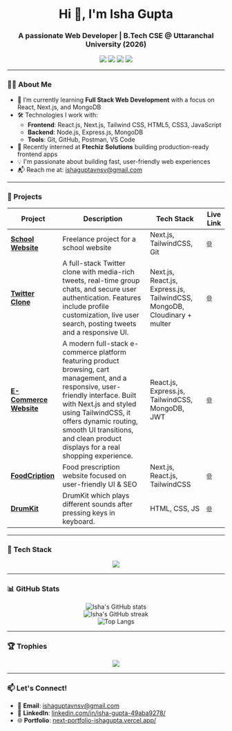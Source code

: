 <h1 align="center">Hi 👋, I'm Isha Gupta</h1>
<h3 align="center">A passionate Web Developer | B.Tech CSE @ Uttaranchal University (2026)</h3>

<p align="center">
  <a href="https://github.com/isha-gupta01"><img src="https://img.shields.io/github/followers/yash-rajvanshi?label=Follow&style=social"></a>
  <a href="https://www.linkedin.com/in/isha-gupta-49aba9278/"><img src="https://img.shields.io/badge/LinkedIn-blue?logo=linkedin&style=flat&logoColor=white"></a>
  <a href="mailto:ishaguptavnsv@gmail.com"><img src="https://img.shields.io/badge/Email-D14836?style=flat&logo=gmail&logoColor=white"></a>
  <a href="https://next-portfolio-ishagupta.vercel.app/"><img src="https://img.shields.io/badge/Portfolio-000?style=flat&logo=vercel&logoColor=white"></a>
</p>

---

### 👨‍💻 About Me
- 🌱 I’m currently learning **Full Stack Web Development** with a focus on React, Next.js, and MongoDB  
- 🛠️ Technologies I work with:
  - **Frontend**: React.js, Next.js, Tailwind CSS, HTML5, CSS3, JavaScript  
  - **Backend**: Node.js, Express.js, MongoDB  
  - **Tools**: Git, GitHub, Postman, VS Code  
- 💼 Recently interned at **Ftechiz Solutions** building production-ready frontend apps  
- 💡 I'm passionate about building fast, user-friendly web experiences  
- 📬 Reach me at: ishaguptavnsv@gmail.com

---

### 🚀 Projects

| Project | Description | Tech Stack | Live Link |
|--------|-------------|------------|-----------|
| **[School Website](https://www.greenheavenacademy.in/)** | Freelance project for a school website | Next.js, TailwindCSS, Git | [🌐](https://www.greenheavenacademy.in/) |
| **[Twitter Clone](https://twitter-clone-tweets.vercel.app/)** | A full-stack Twitter clone with media-rich tweets, real-time group chats, and secure user authentication. Features include profile customization, live user search, posting tweets and a responsive UI. | Next.js, React.js, Express.js, TailwindCSS, MongoDB, Cloudinary + multer  | [🌐](https://twitter-clone-tweets.vercel.app/) |
| **[E-Commerce Website](https://vistora-ecomm.vercel.app/)** | A modern full-stack e-commerce platform featuring product browsing, cart management, and a responsive, user-friendly interface. Built with Next.js and styled using TailwindCSS, it offers dynamic routing, smooth UI transitions, and clean product displays for a real shopping experience. | React.js, Express.js, TailwindCSS, MongoDB, JWT  | [🌐](https://vistora-ecomm.vercel.app/) |
| **[FoodCription](https://food-cription.vercel.app/)** | Food prescription website focused on user-friendly UI & SEO | Next.js, React.js, TailwindCSS | [🌐](https://food-cription.vercel.app/) |
| **[DrumKit](https://isha-gupta01.github.io/DrumKit-01/)** |  DrumKit which plays different sounds after pressing keys in keyboard. | HTML, CSS, JS | [🌐](https://isha-gupta01.github.io/DrumKit-01/) |

---

### 🧰 Tech Stack

<p align="center">
  <img src="https://skillicons.dev/icons?i=js,react,nextjs,nodejs,express,mongodb,html,css,tailwind,git,github,postman,java,sql,vscode" />
</p>

---

### 📊 GitHub Stats

<p align="center">
  <img src="https://github-readme-stats.vercel.app/api?username=isha-gupta01&show_icons=true&theme=radical" alt="Isha's GitHub stats" />
  <br />
  <img src="https://github-readme-streak-stats.herokuapp.com/?user=isha-gupta01&theme=radical" alt="Isha's GitHub streak" />
  <br />
  <img src="https://github-readme-stats.vercel.app/api/top-langs/?username=isha-gupta01&layout=compact&theme=radical" alt="Top Langs" />
</p>

---

### 🏆 Trophies

<p align="center">
  <img src="https://github-profile-trophy.vercel.app/?username=isha-gupta01&theme=gruvbox&row=1&column=6" />
</p>

---

### 📫 Let's Connect!

- 📧 **Email**: ishaguptavnsv@gmail.com  
- 💼 **LinkedIn**: [linkedin.com/in/isha-gupta-49aba9278/](https://www.linkedin.com/in/isha-gupta-49aba9278/)  
- 🌐 **Portfolio**: [next-portfolio-ishagupta.vercel.app/](https://next-portfolio-ishagupta.vercel.app/)  

